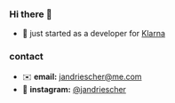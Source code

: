 ### Hi there 👋

-  🚀 just started as a developer for [Klarna](https://www.klarna.com/)


### contact

- ✉️ **email:** jandriescher@me.com
- 📸 **instagram:** [@jandriescher](https://www.instagram.com/jandriescher/)